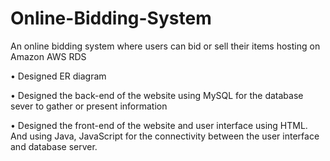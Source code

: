 # Online-Bidding-System
An online bidding system where users can bid or sell their items hosting on Amazon AWS RDS

•	Designed ER diagram

•	Designed the back-end of the website using MySQL for the database sever to gather or present information

•	Designed the front-end of the website and user interface using HTML. And using Java, JavaScript for the connectivity between the user interface and database server.


